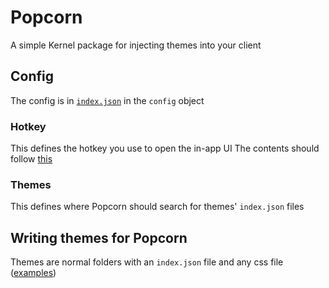 # Popcorn
A simple Kernel package for injecting themes into your client

## Config
The config is in [`index.json`](./index.json) in the `config` object

### Hotkey
This defines the hotkey you use to open the in-app UI
The contents should follow [this](https://betterprogramming.pub/full-featured-hotkeys-library-in-200-lines-of-javascript-code-81a74e3138cc#5241)

### Themes
This defines where Popcorn should search for themes' `index.json` files

## Writing themes for Popcorn
Themes are normal folders with an `index.json` file and any css file ([examples](./themes/))
